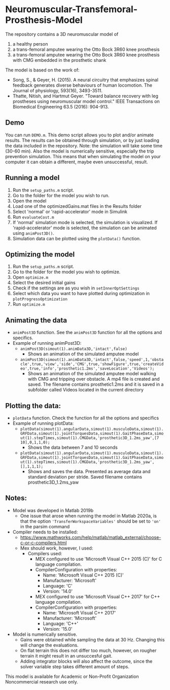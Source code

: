 # Neuromuscular-Transfemoral-Prosthesis-Model

The repository contains a 3D neuromuscular model of
1. a healthy person 
2. a trans-femoral amputee wearing the Otto Bock 3R60 knee prosthesis
3. a trans-femoral amputee wearing the Otto Bock 3R60 knee prosthesis with CMG embedded in the prosthetic shank

The model is based on the work of:
- Song, S., & Geyer, H. (2015). A neural circuitry that emphasizes spinal feedback generates diverse behaviours of human locomotion. The Journal of physiology, 593(16), 3493-3511.
- Thatte, Nitish, and Hartmut Geyer. "Toward balance recovery with leg prostheses using neuromuscular model control." IEEE Transactions on Biomedical Engineering 63.5 (2016): 904-913.

## Demo
You can run `DEMO.m`. This demo script allows you to plot and/or animate results. The results can be obtained through simulation, or by just loading the data included in the repository.
Note: the simulation will take some time (30-60 min). Also the model is numerically sensitive, especially the trip prevention simulation. This means that when simulating the model on your computer it can obtain a different, maybe even unsuccessful, result.

## Running a model

1. Run the `setup_paths.m` script.
2. Go to the folder for the model you wish to run.
3. Open the model
4. Load one of the optimizedGains.mat files in the Results folder
5. Select 'normal' or 'rapid-accelerator' mode in Simulink
6. Run `evaluateCost.m`
7. If 'normal' simulation mode is selected, the simulation is visualized. If 'rapid-accelerator' mode is selected, the simulation can be animated using `animPost3D()`.
8. Simulation data can be plotted using the `plotData()` function.


## Optimizing the model

1. Run the `setup_paths.m` script.
2. Go to the folder for the model you wish to optimize.
3. Open `optimize.m`
4. Select the desired initial gains 
5. Check if the settings are as you wish in `setInnerOptSettings`
6. Select which data you want to have plotted during optimization in `plotProgressOptimization`
7. Run `optimize.m`

## Animating the data
* `animPost3D` function. See the `animPost3D` function for all the options and specifics.
* Example of running animPost3D: 
  * `animPost3D(simout(1).animData3D,'intact',false)`
    * Shows an animation of the simulated amputee model
  * `animPost3D(simout(1).animData3D,'intact',false,'speed',1,'obstacle',true,'view','side','CMG',true,'showFigure',true,'createVideo',true,'info','prosthetic1.2ms','saveLocation','Videos');`
    * Shows an animation of the simulated amputee model walking with CMG and tripping over obstacle. A mp4 file is created and saved. The filename contains prosthetic1.2ms and it is saved in a subfolder called Videos located in the current directory	


## Plotting the data:
* `plotData` function. Check the function for all the options and specifics
* Example of running plotData: 
  * `plotData(simout(1).angularData,simout(1).musculoData,simout(1).GRFData,simout(1).jointTorquesData,simout(1).GaitPhaseData,simout(1).stepTimes,simout(1).CMGData,'prosthetic3D_1.2ms_yaw',[7 10],0,1,1,0);`
    * Shows the data between 7 and 10 seconds
  * `plotData(simout(1).angularData,simout(1).musculoData,simout(1).GRFData,simout(1).jointTorquesData,simout(1).GaitPhaseData,simout(1).stepTimes,simout(1).CMGData,'prosthetic3D_1.2ms_yaw',[],1,1,1);`
    * Shows and saves the data. Presented as average data and standard deviation per stride. Saved filename contains prosthetic3D_1.2ms_yaw


## Notes:
* Model was developed in Matlab 2019b
  * One issue that arose when running the model in Matlab 2020a, is that the option `'TransferWorkspaceVariables'` should be set to `'on'` in the parsim command
* Compiler needs to be installed:
    * https://www.mathworks.com/help/matlab/matlab_external/choose-c-or-c-compilers.html
    * Mex should work, however, I used:
      * Compilers used: 
        * MEX configured to use 'Microsoft Visual C++ 2015 (C)' for C language compilation.
        * CompilerConfiguration with properties:
          * Name: 'Microsoft Visual C++ 2015 (C)'
          * Manufacturer: 'Microsoft'
          * Language: 'C'
          * Version: '14.0'
        * MEX configured to use 'Microsoft Visual C++ 2017' for C++ language compilation.
        * CompilerConfiguration with properties: 
          * Name: 'Microsoft Visual C++ 2017'
          * Manufacturer: 'Microsoft'
          * Language: 'C++'
          * Version: '15.0'
* Model is numerically sensitive. 
  * Gains were obtained while sampling the data at 30 Hz. Changing this will change the evaluations. 
  * On flat terrain this does not differ too much, however, on rougher terrain it might result in an unsuccesful gait.
  * Adding integrator blocks will also affect the outcome, since the solver variable step takes different amount of steps.
	

This model is available for Academic or Non-Profit Organization Noncommercial research use only.
